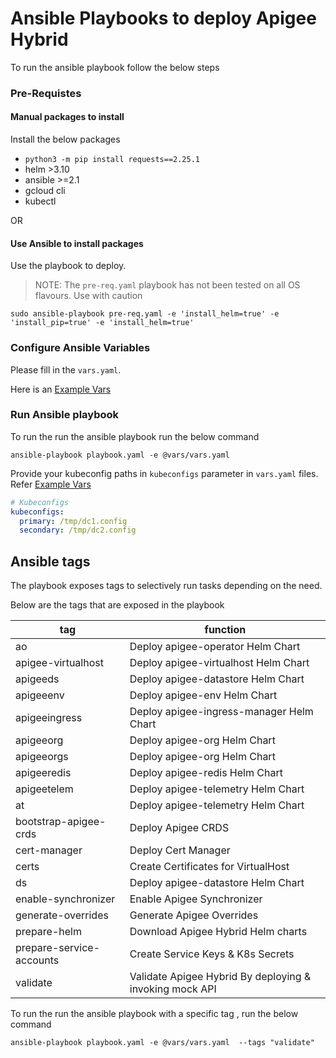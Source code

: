 # Ansible Playbooks to deploy Apigee Hybrid

To run the ansible playbook follow the below steps


### Pre-Requistes

#### Manual packages to install
Install the below packages

- `python3 -m pip install requests==2.25.1`
- helm >3.10 
- ansible >=2.1
- gcloud cli
- kubectl

OR

#### Use Ansible to install packages
Use the playbook to deploy.
> NOTE: The `pre-req.yaml` playbook has not been tested on all OS flavours.
> Use with caution

```
sudo ansible-playbook pre-req.yaml -e 'install_helm=true' -e 'install_pip=true' -e 'install_helm=true'
```

### Configure Ansible Variables

Please fill in the `vars.yaml`.

Here is an [Example Vars](vars/vars.yaml)


### Run Ansible playbook
To run the run the ansible playbook run the below command

```
ansible-playbook playbook.yaml -e @vars/vars.yaml
```

Provide your kubeconfig paths in `kubeconfigs` parameter in `vars.yaml` files.
Refer [Example Vars](vars/vars.yaml)

```yaml
# Kubeconfigs
kubeconfigs:
  primary: /tmp/dc1.config
  secondary: /tmp/dc2.config
  ```


## Ansible tags
The playbook exposes tags to selectively run tasks depending on the need.

Below are the tags that are exposed in the playbook

tag | function
--- | ---
ao | Deploy apigee-operator Helm Chart
apigee-virtualhost | Deploy apigee-virtualhost  Helm Chart
apigeeds | Deploy apigee-datastore Helm Chart
apigeeenv | Deploy apigee-env Helm Chart
apigeeingress | Deploy apigee-ingress-manager Helm Chart
apigeeorg | Deploy apigee-org Helm Chart
apigeeorgs | Deploy apigee-org Helm Chart
apigeeredis | Deploy apigee-redis Helm Chart
apigeetelem | Deploy apigee-telemetry Helm Chart
at | Deploy apigee-telemetry Helm Chart
bootstrap-apigee-crds | Deploy Apigee CRDS
cert-manager | Deploy Cert Manager
certs | Create Certificates for VirtualHost
ds | Deploy apigee-datastore Helm Chart
enable-synchronizer | Enable Apigee Synchronizer
generate-overrides | Generate Apigee Overrides
prepare-helm | Download Apigee Hybrid Helm charts
prepare-service-accounts | Create Service Keys & K8s Secrets
validate | Validate Apigee Hybrid By deploying & invoking mock API

To run the run the ansible playbook with a specific tag , run the below command

```
ansible-playbook playbook.yaml -e @vars/vars.yaml  --tags "validate"
```
